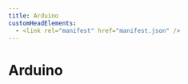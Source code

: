 ```yaml
---
title: Arduino
customHeadElements:
  - <link rel="manifest" href="manifest.json" />
---
```


<div className='docs_title'>
  <h1>Arduino</h1>
</div>